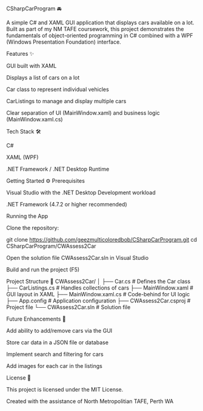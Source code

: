 CSharpCarProgram 🚘

A simple C# and XAML GUI application that displays cars available on a lot.
Built as part of my NM TAFE coursework, this project demonstrates the fundamentals of object-oriented programming in C# combined with a WPF (Windows Presentation Foundation) interface.

Features ✨

GUI built with XAML

Displays a list of cars on a lot

Car class to represent individual vehicles

CarListings to manage and display multiple cars

Clear separation of UI (MainWindow.xaml) and business logic (MainWindow.xaml.cs)

Tech Stack 🛠️

C#

XAML (WPF)

.NET Framework / .NET Desktop Runtime

Getting Started ⚙️
Prerequisites

Visual Studio with the .NET Desktop Development workload

.NET Framework (4.7.2 or higher recommended)

Running the App

Clone the repository:

git clone https://github.com/geezmulticoloredbob/CSharpCarProgram.git
cd CSharpCarProgram/CWAssess2Car


Open the solution file CWAssess2Car.sln in Visual Studio

Build and run the project (F5)

Project Structure 📂
CWAssess2Car/
│
├── Car.cs                # Defines the Car class
├── CarListings.cs        # Handles collections of cars
├── MainWindow.xaml       # GUI layout in XAML
├── MainWindow.xaml.cs    # Code-behind for UI logic
├── App.config            # Application configuration
├── CWAssess2Car.csproj   # Project file
└── CWAssess2Car.sln      # Solution file

Future Enhancements 🚀

Add ability to add/remove cars via the GUI

Store car data in a JSON file or database

Implement search and filtering for cars

Add images for each car in the listings

License 📜

This project is licensed under the MIT License.

Created with the assistance of North Metropolitian TAFE, Perth WA
